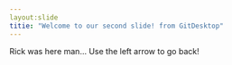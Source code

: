 ```yaml
---
layout:slide
titie: "Welcome to our second slide! from GitDesktop"
---
```

Rick was here man...
Use the left arrow to go back!



